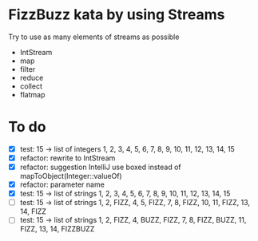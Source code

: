 # FizzBuzz kata by using Streams

Try to use as many elements of streams as possible
- IntStream
- map
- filter
- reduce
- collect
- flatmap

# To do
- [x] test: 15 -> list of integers 1, 2, 3, 4, 5, 6, 7, 8, 9, 10, 11, 12, 13, 14, 15
- [x] refactor: rewrite to IntStream
- [x] refactor: suggestion IntelliJ use boxed instead of mapToObject(Integer::valueOf)
- [x] refactor: parameter name
- [x] test: 15 -> list of strings 1, 2, 3, 4, 5, 6, 7, 8, 9, 10, 11, 12, 13, 14, 15
- [ ] test: 15 -> list of strings 1, 2, FIZZ, 4, 5, FIZZ, 7, 8, FIZZ, 10, 11, FIZZ, 13, 14, FIZZ
- [ ] test: 15 -> list of strings 1, 2, FIZZ, 4, BUZZ, FIZZ, 7, 8, FIZZ, BUZZ, 11, FIZZ, 13, 14, FIZZBUZZ